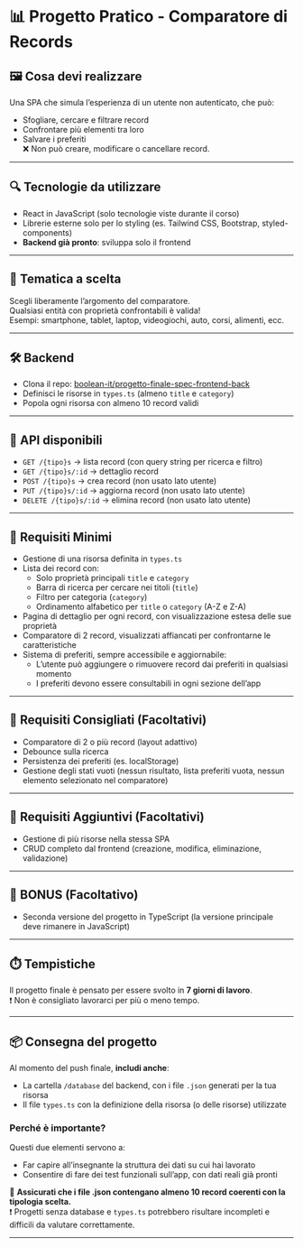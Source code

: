 # 📊 Progetto Pratico - Comparatore di Records

## 🖼️ Cosa devi realizzare

Una SPA che simula l’esperienza di un utente non autenticato, che può:
- Sfogliare, cercare e filtrare record
- Confrontare più elementi tra loro
- Salvare i preferiti  
❌ Non può creare, modificare o cancellare record.

---

## 🔍 Tecnologie da utilizzare

- React in JavaScript (solo tecnologie viste durante il corso)
- Librerie esterne solo per lo styling (es. Tailwind CSS, Bootstrap, styled-components)
- **Backend già pronto**: sviluppa solo il frontend

---

## 🎨 Tematica a scelta

Scegli liberamente l’argomento del comparatore.  
Qualsiasi entità con proprietà confrontabili è valida!  
Esempi: smartphone, tablet, laptop, videogiochi, auto, corsi, alimenti, ecc.

---

## 🛠️ Backend

- Clona il repo: [boolean-it/progetto-finale-spec-frontend-back](https://github.com/boolean-it/progetto-finale-spec-frontend-back)
- Definisci le risorse in `types.ts` (almeno `title` e `category`)
- Popola ogni risorsa con almeno 10 record validi

---

## 🔧 API disponibili

- `GET /{tipo}s` → lista record (con query string per ricerca e filtro)
- `GET /{tipo}s/:id` → dettaglio record
- `POST /{tipo}s` → crea record (non usato lato utente)
- `PUT /{tipo}s/:id` → aggiorna record (non usato lato utente)
- `DELETE /{tipo}s/:id` → elimina record (non usato lato utente)

---

## 🥉 Requisiti Minimi

- Gestione di una risorsa definita in `types.ts`
- Lista dei record con:
  - Solo proprietà principali `title` e `category`
  - Barra di ricerca per cercare nei titoli (`title`)
  - Filtro per categoria (`category`)
  - Ordinamento alfabetico per `title` o `category` (A-Z e Z-A)
- Pagina di dettaglio per ogni record, con visualizzazione estesa delle sue proprietà
- Comparatore di 2 record, visualizzati affiancati per confrontarne le caratteristiche
- Sistema di preferiti, sempre accessibile e aggiornabile:
  - L’utente può aggiungere o rimuovere record dai preferiti in qualsiasi momento
  - I preferiti devono essere consultabili in ogni sezione dell’app

---

## 🥈 Requisiti Consigliati (Facoltativi)

- Comparatore di 2 o più record (layout adattivo)
- Debounce sulla ricerca
- Persistenza dei preferiti (es. localStorage)
- Gestione degli stati vuoti (nessun risultato, lista preferiti vuota, nessun elemento selezionato nel comparatore)

---

## 🥇 Requisiti Aggiuntivi (Facoltativi)

- Gestione di più risorse nella stessa SPA
- CRUD completo dal frontend (creazione, modifica, eliminazione, validazione)

---

## 🎯 BONUS (Facoltativo)

- Seconda versione del progetto in TypeScript (la versione principale deve rimanere in JavaScript)

---

## ⏱️ Tempistiche

Il progetto finale è pensato per essere svolto in **7 giorni di lavoro**.  
❗ Non è consigliato lavorarci per più o meno tempo.

---

## 📦 Consegna del progetto

Al momento del push finale, **includi anche**:
- La cartella `/database` del backend, con i file `.json` generati per la tua risorsa
- Il file `types.ts` con la definizione della risorsa (o delle risorse) utilizzate

### Perché è importante?

Questi due elementi servono a:
- Far capire all’insegnante la struttura dei dati su cui hai lavorato
- Consentire di fare dei test funzionali sull’app, con dati reali già pronti

📌 **Assicurati che i file .json contengano almeno 10 record coerenti con la tipologia scelta.**  
❗ Progetti senza database e `types.ts` potrebbero risultare incompleti e difficili da valutare correttamente.

---

##






